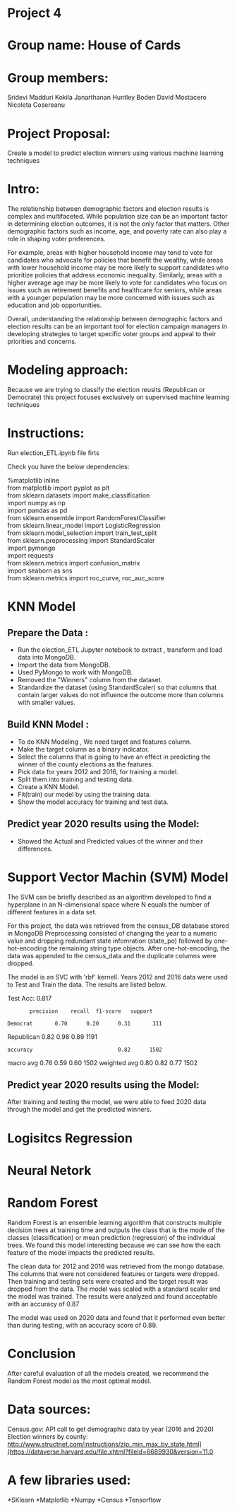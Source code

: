 # Project 4
# Group name: House of Cards

# Group members:
Sridevi Madduri
Kokila Janarthanan
Huntley Boden
David Mostacero
Nicoleta Cosereanu

# Project Proposal: 
Create a model to predict election winners using various machine learning techniques

# Intro: 
The relationship between demographic factors and election results is complex and multifaceted. While population size can be an important factor in determining election outcomes, it is not the only factor that matters. Other demographic factors such as income, age, and poverty rate can also play a role in shaping voter preferences. 

For example, areas with higher household income may tend to vote for candidates who advocate for policies that benefit the wealthy, while areas with lower household income may be more likely to support candidates who prioritize policies that address economic inequality. Similarly, areas with a higher average age may be more likely to vote for candidates who focus on issues such as retirement benefits and healthcare for seniors, while areas with a younger population may be more concerned with issues such as education and job opportunities.

Overall, understanding the relationship between demographic factors and election results can be an important tool for election campaign managers in developing strategies to target specific voter groups and appeal to their priorities and concerns.

# Modeling approach:
Because we are trying to classify the election reuslts (Republican or Democrate) this project focuses exclusively on supervised machine learning techniques 

# Instructions:

Run  election_ETL.ipynb file firts<br />

Check you have the below dependencies:<br />

%matplotlib inline <br />
from matplotlib import pyplot as plt<br />
from sklearn.datasets import make_classification<br />
import numpy as np<br />
import pandas as pd<br />
from sklearn.ensemble import RandomForestClassifier<br />
from sklearn.linear_model import LogisticRegression<br />
from sklearn.model_selection import train_test_split<br />
from sklearn.preprocessing import StandardScaler<br />
import pymongo<br />
import requests<br />
from sklearn.metrics import confusion_matrix<br />
import seaborn as sns<br />
from sklearn.metrics import roc_curve, roc_auc_score<br />


# KNN Model

## Prepare the Data :
* Run the  election_ETL Jupyter notebook to extract , transform and load data into MongoDB.
* Import the data from MongoDB.
* Used PyMongo to work with MongoDB.
* Removed the "Winners" column from the dataset.
* Standardize the dataset (using StandardScaler) so that columns that contain larger values do 
  not influence the outcome more than columns with smaller values.

## Build KNN Model :
* To do KNN Modeling , We need target and features column.
* Make the target column as a binary indicator.   
* Select the columns that is going to have an effect in predicting the winner of the county elections as the features.
* Pick data for years 2012 and 2016, for training a model.
* Split them into training and testing data.
* Create a KNN Model.
* Fit(train) our model by using the training data.
* Show the model accuracy for training and test data.

## Predict year 2020 results using the Model:
* Showed the Actual and Predicted values of the winner and their differences.

# Support Vector Machin (SVM) Model
The SVM can be briefly described as an algorithm developed to find a hyperplane in an N-dimensional space where N equals the number of different features in a data set. 

For this project, the data was retrieved from the census_DB database stored in MongoDB 
Preprocessing consisted of changing the year to a numeric value and dropping redundant state infomration (state_po) followed by one-hot-encoding the remaining string type objects. After one-hot-encoding, the data was appended to the census_data and the duplicate columns were dropped. 

The model is an SVC with 'rbf' kernell. Years 2012 and 2016 data were used to Test and Train the data. The results are listed below.

Test Acc: 0.817

           precision    recall  f1-score   support

    Democrat       0.70      0.20      0.31       311
  Republican       0.82      0.98      0.89      1191

    accuracy                           0.82      1502
   macro avg       0.76      0.59      0.60      1502
weighted avg       0.80      0.82      0.77      1502


## Predict year 2020 results using the Model:
After training and testing the model, we were able to feed 2020 data through the model and get the predicted winners.



# Logisitcs Regression


# Neural Netork

# Random Forest

Random Forest is an ensemble learning algorithm that constructs multiple decision trees at training time and outputs the class that is the mode of the classes (classification) or mean prediction (regression) of the individual trees. We found this model interesting because we can see how the each feature of the model impacts the predicted results.

The clean data for 2012 and 2016 was retrieved from the mongo database. The columns that were not considered features or targets were dropped. Then training and testing sets were created and the target result was dropped from the data. The model was scaled with a standard scaler and the model was trained.
The results were analyzed and found acceptable with an accuracy of 0.87

The model was used on 2020 data and found that it performed even better than during testing, with an accuracy score of 0.89.


# Conclusion

After careful evaluation of all the models created, we recommend the Random Forest model as the most optimal model.  

# Data sources: 

Census.gov: API call to get demographic data by year (2016 and 2020)
Election winners by county:
http://www.structnet.com/instructions/zip_min_max_by_state.html](https://dataverse.harvard.edu/file.xhtml?fileId=6689930&version=11.0



# A few libraries used:

*SKlearn
*Matplotlib
*Numpy
*Census
*Tensorflow


